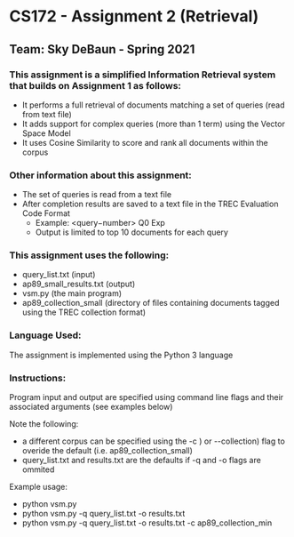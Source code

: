 # CS172 - Assignment 2 (Retrieval)   

## Team: Sky DeBaun - Spring 2021  


### This assignment is a simplified Information Retrieval system that builds on Assignment 1 as follows:  
   - It performs a full retrieval of documents matching a set of queries (read from text file)  
   - It adds support for complex queries (more than 1 term) using the Vector Space Model  
   - It uses Cosine Similarity to score and rank all documents within the corpus  
   

### Other information about this assignment:  
   - The set of queries is read from a text file  
   - After completion results are saved to a text file in the TREC Evaluation Code Format  
     - Example: <query−number> Q0 <docno> <rank> <score> Exp  
     - Output is limited to top 10 documents for each query

### This assignment uses the following:  
   - query_list.txt (input)
   - ap89_small_results.txt (output)
   - vsm.py (the main program) 
   - ap89_collection_small (directory of files containing documents tagged using the TREC collection format)  
 

### Language Used:  
The assignment is implemented using the Python 3 language  

### Instructions:
Program input and output are specified using command line flags and their associated arguments (see examples below)

Note the following:
   - a different corpus can be specified using the -c ) or --collection) flag to overide the default (i.e. ap89_collection_small)
   - query_list.txt and results.txt are the defaults if -q and -o flags are ommited

Example usage: 
   - python vsm.py
   - python vsm.py -q query_list.txt -o results.txt     
   - python vsm.py -q query_list.txt -o results.txt -c ap89_collection_min  

